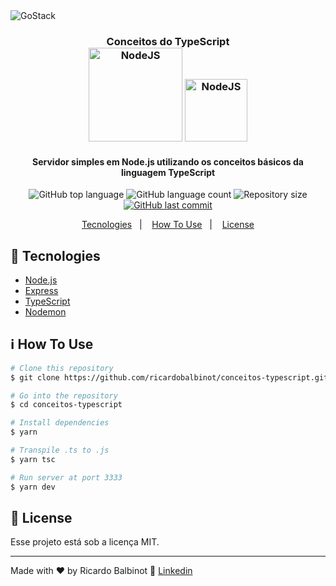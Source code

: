<img alt="GoStack" src="https://storage.googleapis.com/golden-wind/bootcamp-gostack/header-desafios.png" />

<h3 align="center">
  Conceitos do TypeScript
  <br>
  <img alt="NodeJS" width="150px" height="auto" src="https://upload.wikimedia.org/wikipedia/commons/thumb/d/d9/Node.js_logo.svg/320px-Node.js_logo.svg.png" />
  <img alt="NodeJS" width="auto" height="100px" src="https://cdn.iconscout.com/icon/free/png-512/typescript-1174965.png" />
</h3>

<h4 align="center">
  Servidor simples em Node.js utilizando os conceitos básicos da linguagem TypeScript
</h4>

<p align="center">
  <img alt="GitHub top language" src="https://img.shields.io/github/languages/top/ricardobalbinot/conceitos-typescript.svg">

  <img alt="GitHub language count" src="https://img.shields.io/github/languages/count/ricardobalbinot/conceitos-typescript.svg">

  <img alt="Repository size" src="https://img.shields.io/github/repo-size/ricardobalbinot/conceitos-typescript.svg">
  <a href="https://github.com/ricardobalbinot/conceitos-typescript/commits/master">
    <img alt="GitHub last commit" src="https://img.shields.io/github/last-commit/ricardobalbinot/conceitos-typescript.svg">
  </a>
</p>

<p align="center">
  <a href="#rocket-tecnologies">Tecnologies</a>&nbsp;&nbsp;&nbsp;|&nbsp;&nbsp;&nbsp;
  <a href="#information_source-how-to-use">How To Use</a>&nbsp;&nbsp;&nbsp;|&nbsp;&nbsp;&nbsp;
  <a href="#memo-license">License</a>
</p>

## :rocket: Tecnologies

-  [Node.js](https://nodejs.org/en/)
-  [Express](https://expressjs.com/pt-br/)
-  [TypeScript](https://www.typescriptlang.org/)
-  [Nodemon](https://www.npmjs.com/package/nodemon)

## :information_source: How To Use

```bash
# Clone this repository
$ git clone https://github.com/ricardobalbinot/conceitos-typescript.git

# Go into the repository
$ cd conceitos-typescript

# Install dependencies
$ yarn

# Transpile .ts to .js
$ yarn tsc

# Run server at port 3333
$ yarn dev
```

## :memo: License

Esse projeto está sob a licença MIT.

---

Made with ♥ by Ricardo Balbinot :wave: [Linkedin](https://www.linkedin.com/in/ricardo-balbinot-290520182/)
